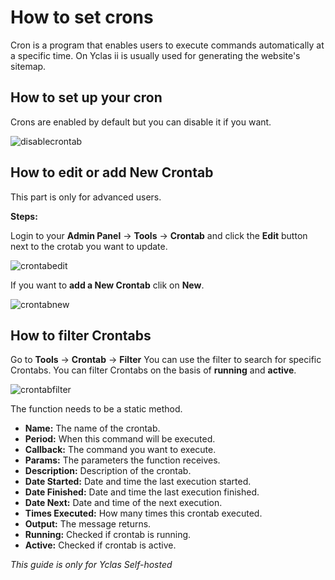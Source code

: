 # How to set crons

Cron is a program that enables users to execute commands automatically at a specific time. On Yclas ii is usually used for generating the website's sitemap.

## How to set up your cron

Crons are enabled by default but you can disable it if you want.

![disablecrontab](https://raw.githubusercontent.com/yclas/guides/master/images/disablecrontab.png)

## How to edit or add New Crontab

This part is only for advanced users.

**Steps:**

Login to your **Admin Panel** ->  **Tools**  ->  **Crontab**  and click the  **Edit**  button next to the crotab you want to update.

![crontabedit](https://raw.githubusercontent.com/yclas/guides/master/images/crontabedit.png)

If you want to  **add a New Crontab** clik on **New**.

![crontabnew](https://raw.githubusercontent.com/yclas/guides/master/images/crontabnew.png)


## How to filter Crontabs

 Go to **Tools**  ->  **Crontab** -> **Filter**
 You can use the filter to search for specific Crontabs. You can filter Crontabs on the basis of **running** and **active**.
 
![crontabfilter](https://raw.githubusercontent.com/yclas/guides/master/images/crontabfilter.png)


The function needs to be a static method.

-   **Name:**  The name of the crontab.
-   **Period:**  When this command will be executed.
-   **Callback:**  The command you want to execute.
-   **Params:**  The parameters the function receives.
-   **Description:**  Description of the crontab.
-   **Date Started:**  Date and time the last execution started.
-   **Date Finished:**  Date and time the last execution finished.
-   **Date Next:**  Date and time of the next execution.
-   **Times Executed:**  How many times this crontab executed.
-   **Output:**  The message returns.
-   **Running:**  Checked if crontab is running.
-   **Active:**  Checked if crontab is active.



*This guide is only for Yclas Self-hosted*

